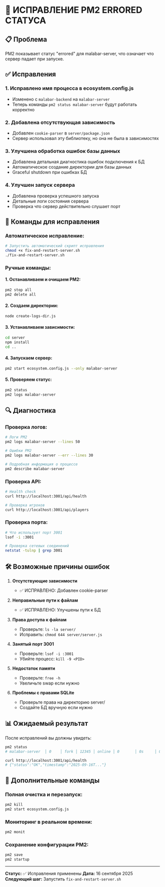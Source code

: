 # 🔧 ИСПРАВЛЕНИЕ PM2 ERRORED СТАТУСА

## 📋 Проблема
PM2 показывает статус "errored" для malabar-server, что означает что сервер падает при запуске.

## ✅ Исправления

### 1. **Исправлено имя процесса в ecosystem.config.js**
- Изменено с `malabar-backend` на `malabar-server`
- Теперь команды `pm2 status malabar-server` будут работать корректно

### 2. **Добавлена отсутствующая зависимость**
- Добавлен `cookie-parser` в `server/package.json`
- Сервер использовал эту библиотеку, но она не была в зависимостях

### 3. **Улучшена обработка ошибок базы данных**
- Добавлена детальная диагностика ошибок подключения к БД
- Автоматическое создание директории для базы данных
- Graceful shutdown при ошибках БД

### 4. **Улучшен запуск сервера**
- Добавлена проверка успешного запуска
- Детальные логи состояния сервера
- Проверка что сервер действительно слушает порт

## 🚀 Команды для исправления

### Автоматическое исправление:
```bash
# Запустить автоматический скрипт исправления
chmod +x fix-and-restart-server.sh
./fix-and-restart-server.sh
```

### Ручные команды:

#### 1. Останавливаем и очищаем PM2:
```bash
pm2 stop all
pm2 delete all
```

#### 2. Создаем директории:
```bash
node create-logs-dir.js
```

#### 3. Устанавливаем зависимости:
```bash
cd server
npm install
cd ..
```

#### 4. Запускаем сервер:
```bash
pm2 start ecosystem.config.js --only malabar-server
```

#### 5. Проверяем статус:
```bash
pm2 status
pm2 logs malabar-server
```

## 🔍 Диагностика

### Проверка логов:
```bash
# Логи PM2
pm2 logs malabar-server --lines 50

# Ошибки PM2
pm2 logs malabar-server --err --lines 30

# Подробная информация о процессе
pm2 describe malabar-server
```

### Проверка API:
```bash
# Health check
curl http://localhost:3001/api/health

# Проверка игроков
curl http://localhost:3001/api/players
```

### Проверка порта:
```bash
# Что использует порт 3001
lsof -i :3001

# Проверка сетевых соединений
netstat -tulnp | grep 3001
```

## 🛠️ Возможные причины ошибок

1. **Отсутствующие зависимости**
   - ✅ ИСПРАВЛЕНО: Добавлен cookie-parser

2. **Неправильные пути к файлам**
   - ✅ ИСПРАВЛЕНО: Улучшены пути к БД

3. **Права доступа к файлам**
   - Проверьте: `ls -la server/`
   - Исправить: `chmod 644 server/server.js`

4. **Занятый порт 3001**
   - Проверьте: `lsof -i :3001`
   - Убийте процесс: `kill -9 <PID>`

5. **Недостаток памяти**
   - Проверьте: `free -h`
   - Увеличьте swap если нужно

6. **Проблемы с правами SQLite**
   - Проверьте права на директорию server/
   - Создайте БД вручную если нужно

## 📊 Ожидаемый результат

После исправлений вы должны увидеть:

```bash
pm2 status
# malabar-server  │ 0    │ fork │ 12345 │ online │ 0       │ 0s     │ 0%      │ 45.2mb │
```

```bash
curl http://localhost:3001/api/health
# {"status":"OK","timestamp":"2025-09-16T..."}
```

## 🔧 Дополнительные команды

### Полная очистка и перезапуск:
```bash
pm2 kill
pm2 start ecosystem.config.js
```

### Мониторинг в реальном времени:
```bash
pm2 monit
```

### Сохранение конфигурации PM2:
```bash
pm2 save
pm2 startup
```

---

**Статус:** ✅ Исправления применены
**Дата:** 16 сентября 2025
**Следующий шаг:** Запустить `fix-and-restart-server.sh`
